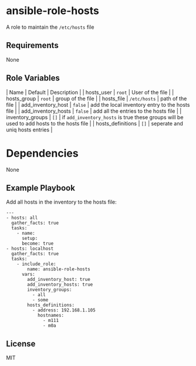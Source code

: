 # ansible-role-hosts

A role to maintain the ```/etc/hosts``` file

## Requirements

None

## Role Variables

| Name                 | Default            | Description |
| hosts_user           |  ```root```        | User of the file |
| hosts_group          |  ```root```        | group of the file |
| hosts_file           |  ```/etc/hosts```  | path of the file |
| add_inventory_host   |  ```false```       | add the local inventory entry to the hosts file |
| add_inventory_hosts  |  ```false```       | add all the entries to the hosts file |
| inventory_groups     |  ```[]```          | if ```add_inventory_hosts``` is true these groups will be used to add hosts to the hosts file |
| hosts_definitions    |  ```[]```          | seperate and uniq hosts entries |

# Dependencies

None

## Example Playbook

Add all hosts in the inventory to the hosts file:

    ---
    - hosts: all
      gather_facts: true
      tasks:
        - name:
          setup:
          become: true
    - hosts: localhost
      gather_facts: true
      tasks:
        - include_role:
            name: ansible-role-hosts
          vars:
            add_inventory_host: true
            add_inventory_hosts: true
            inventory_groups:
              - all
              - some
            hosts_definitions:
              - address: 192.168.1.105
                hostnames:
                  - m111
                  - m0a

## License

MIT

